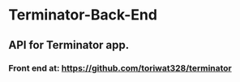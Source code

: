 # Terminator-Back-End

## API for Terminator app. 

### Front end at: https://github.com/toriwat328/terminator
